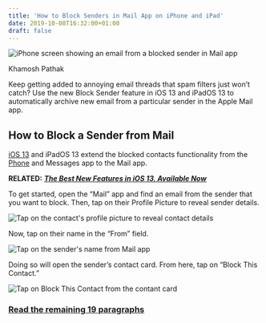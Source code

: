 ```yaml
---
title: 'How to Block Senders in Mail App on iPhone and iPad'
date: 2019-10-08T16:32:00+01:00
draft: false
---
```


![iPhone screen showing an email from a blocked sender in Mail app](https://www.howtogeek.com/wp-content/uploads/2019/09/iPhone-screen-showing-an-email-from-a-blocked-sender-in-Mail-app.png)

Khamosh Pathak

Keep getting added to annoying email threads that spam filters just won’t catch? Use the new Block Sender feature in iOS 13 and iPadOS 13 to automatically archive new email from a particular sender in the Apple Mail app.

How to Block a Sender from Mail
-------------------------------

[iOS 13](https://www.howtogeek.com/440039/the-best-new-features-in-ios-13/) and iPadOS 13 extend the blocked contacts functionality from the [Phone](https://www.howtogeek.com/232377/how-to-manage-blocked-numbers-on-iphone/) and Messages app to the Mail app.

**RELATED:** [**_The Best New Features in iOS 13, Available Now_**](https://www.howtogeek.com/440039/the-best-new-features-in-ios-13/)

To get started, open the “Mail” app and find an email from the sender that you want to block. Then, tap on their Profile Picture to reveal sender details.

![Tap on the contact's profile picture to reveal contact details](https://www.howtogeek.com/wp-content/uploads/2019/09/Tap-on-the-contacts-profile-picture-to-reveal-contact-details.png)

Now, tap on their name in the “From” field.

![Tap on the sender's name from Mail app](https://www.howtogeek.com/wp-content/uploads/2019/09/Tap-on-the-senders-name-from-Mail-app.png)

Doing so will open the sender’s contact card. From here, tap on “Block This Contact.”

![Tap on Block This Contact from the contant card](https://www.howtogeek.com/wp-content/uploads/2019/09/Tap-on-Block-This-Contact-from-the-contant-card.png)

### [Read the remaining 19 paragraphs](https://www.howtogeek.com/441131/how-to-block-senders-in-mail-app-on-iphone-and-ipad/)